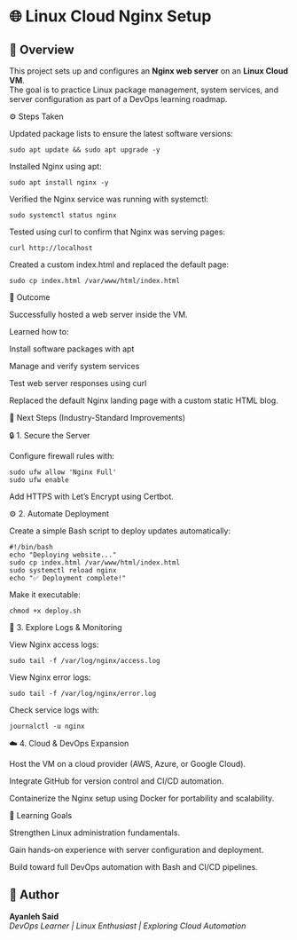 # 🌐 Linux Cloud Nginx Setup

## 🧠 Overview
This project sets up and configures an **Nginx web server** on an **Linux Cloud VM**.  
The goal is to practice Linux package management, system services, and server configuration as part of a DevOps learning roadmap.


⚙️ Steps Taken

Updated package lists to ensure the latest software versions:

```
sudo apt update && sudo apt upgrade -y
```

Installed Nginx using apt:
```
sudo apt install nginx -y
```

Verified the Nginx service was running with systemctl:

```
sudo systemctl status nginx
```

Tested using curl to confirm that Nginx was serving pages:

```
curl http://localhost
```

Created a custom index.html and replaced the default page:

```
sudo cp index.html /var/www/html/index.html
```

🏁 Outcome

Successfully hosted a web server inside the VM.

Learned how to:

Install software packages with apt

Manage and verify system services

Test web server responses using curl

Replaced the default Nginx landing page with a custom static HTML blog.


🚀 Next Steps (Industry-Standard Improvements)

🔒 1. Secure the Server

Configure firewall rules with:

```
sudo ufw allow 'Nginx Full'
sudo ufw enable
```

Add HTTPS with Let’s Encrypt using Certbot.

⚙️ 2. Automate Deployment

Create a simple Bash script to deploy updates automatically:

```
#!/bin/bash
echo "Deploying website..."
sudo cp index.html /var/www/html/index.html
sudo systemctl reload nginx
echo "✅ Deployment complete!"
```

Make it executable:

```
chmod +x deploy.sh
```
🧰 3. Explore Logs & Monitoring

View Nginx access logs:

```
sudo tail -f /var/log/nginx/access.log
```

View Nginx error logs:

```
sudo tail -f /var/log/nginx/error.log
```

Check service logs with:

```
journalctl -u nginx
```

☁️ 4. Cloud & DevOps Expansion

Host the VM on a cloud provider (AWS, Azure, or Google Cloud).

Integrate GitHub for version control and CI/CD automation.

Containerize the Nginx setup using Docker for portability and scalability.

📘 Learning Goals

Strengthen Linux administration fundamentals.

Gain hands-on experience with server configuration and deployment.

Build toward full DevOps automation with Bash and CI/CD pipelines.


## 👤 Author
**Ayanleh Said**  
_DevOps Learner | Linux Enthusiast | Exploring Cloud Automation_
